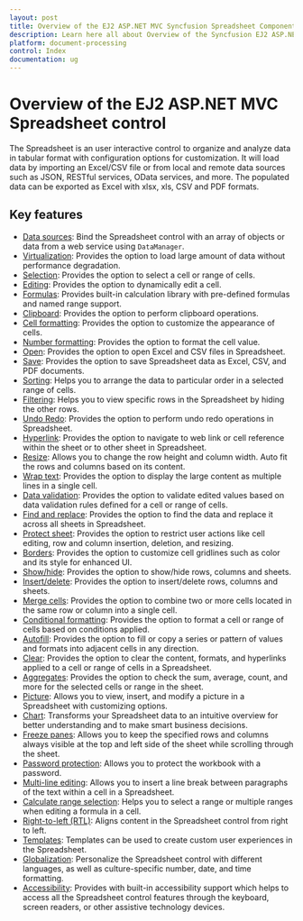 ```yaml
---
layout: post
title: Overview of the EJ2 ASP.NET MVC Syncfusion Spreadsheet Component
description: Learn here all about Overview of the Syncfusion EJ2 ASP.NET MVC Spreadsheet component of Syncfusion Essential JS 2 and more.
platform: document-processing
control: Index
documentation: ug
---
```


# Overview of the EJ2 ASP.NET MVC Spreadsheet control

The Spreadsheet is an user interactive control to organize and analyze data in tabular format with configuration options for customization. It will load data by importing an Excel/CSV file or from local and remote data sources such as JSON, RESTful services, OData services, and more. The populated data can be exported as Excel with xlsx, xls, CSV and PDF formats.

## Key features

* [Data sources](data-binding): Bind the Spreadsheet control with an array of objects or data from a web service using `DataManager`.
* [Virtualization](scrolling#virtual-scrolling): Provides the option to load large amount of data without performance degradation.
* [Selection](selection): Provides the option to select a cell or range of cells.
* [Editing](editing): Provides the option to dynamically edit a cell.
* [Formulas](formulas): Provides built-in calculation library with pre-defined formulas and named range support.
* [Clipboard](clipboard): Provides the option to perform clipboard operations.
* [Cell formatting](formatting#text-and-cell-formatting): Provides the option to customize the appearance of cells.
* [Number formatting](formatting#number-formatting): Provides the option to format the cell value.
* [Open](open-save#open): Provides the option to open Excel and CSV files in Spreadsheet.
* [Save](open-save#save): Provides the option to save Spreadsheet data as Excel, CSV, and PDF documents.
* [Sorting](sort): Helps you to arrange the data to particular order in a selected range of cells.
* [Filtering](filter): Helps you to view specific rows in the Spreadsheet by hiding the other rows.
* [Undo Redo](undo-redo): Provides the option to perform undo redo operations in Spreadsheet.
* [Hyperlink](link): Provides the option to navigate to web link or cell reference within the sheet or to other sheet in Spreadsheet.
* [Resize](mobile-responsiveness): Allows you to change the row height and column width. Auto fit the rows and columns based on its content.
* [Wrap text](cell-range#wrap-text): Provides the option to display the large content as multiple lines in a single cell.
* [Data validation](cell-range#data-validation): Provides the option to validate edited values based on data validation rules defined for a cell or range of cells.
* [Find and replace](searching): Provides the option to find the data and replace it across all sheets in Spreadsheet.
* [Protect sheet](protect-sheet): Provides the option to restrict user actions like cell editing, row and column insertion, deletion, and resizing.
* [Borders](formatting#borders): Provides the option to customize cell gridlines such as color and its style for enhanced UI.
* [Show/hide](worksheet#sheet-visibility): Provides the option to show/hide rows, columns and sheets.
* [Insert/delete](rows-and-columns#insert): Provides the option to insert/delete rows, columns and sheets.
* [Merge cells](cell-range#merge-cells): Provides the option to combine two or more cells located in the same row or column into a single cell.
* [Conditional formatting](formatting#conditional-formatting): Provides the option to format a cell or range of cells based on conditions applied.
* [Autofill](cell-range#auto-fill): Provides the option to fill or copy a series or pattern of values and formats into adjacent cells in any direction.
* [Clear](cell-range#clear): Provides the option to clear the content, formats, and hyperlinks applied to a cell or range of cells in a Spreadsheet.
* [Aggregates](formulas): Provides the option to check the sum, average, count, and more for the selected cells or range in the sheet.
* [Picture](illustrations#image): Allows you to view, insert, and modify a picture in a Spreadsheet with customizing options.
* [Chart](illustrations#chart): Transforms your Spreadsheet data to an intuitive overview for better understanding and to make smart business decisions.
* [Freeze panes](freeze-pane): Allows you to keep the specified rows and columns always visible at the top and left side of the sheet while scrolling through the sheet.
* [Password protection](protect-sheet#protect-workbook): Allows you to protect the workbook with a password.
* [Multi-line editing](editing): Allows you to insert a line break between paragraphs of the text within a cell in a Spreadsheet.
* [Calculate range selection](selection): Helps you to select a range or multiple ranges when editing a formula in a cell.
* [Right-to-left (RTL)](global-local#right-to-left-rtl): Aligns content in the Spreadsheet control from right to left.
* [Templates](template): Templates can be used to create custom user experiences in the Spreadsheet.
* [Globalization](global-local): Personalize the Spreadsheet control with different languages, as well as culture-specific number, date, and time formatting.
* [Accessibility](accessibility): Provides with built-in accessibility support which helps to access all the Spreadsheet control features through the keyboard, screen readers, or other assistive technology devices.
